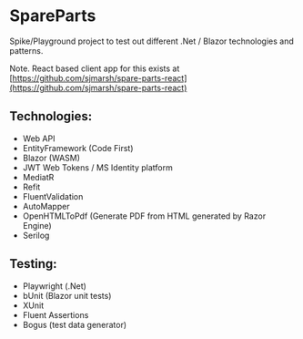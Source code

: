 # SpareParts

Spike/Playground project to test out different .Net / Blazor technologies and patterns.

Note. React based client app for this exists at [https://github.com/sjmarsh/spare-parts-react](https://github.com/sjmarsh/spare-parts-react)

## Technologies:
- Web API
- EntityFramework (Code First)
- Blazor (WASM)
- JWT Web Tokens / MS Identity platform
- MediatR
- Refit
- FluentValidation
- AutoMapper
- OpenHTMLToPdf (Generate PDF from HTML generated by Razor Engine)
- Serilog

## Testing:
- Playwright (.Net)
- bUnit (Blazor unit tests)
- XUnit
- Fluent Assertions
- Bogus (test data generator)
